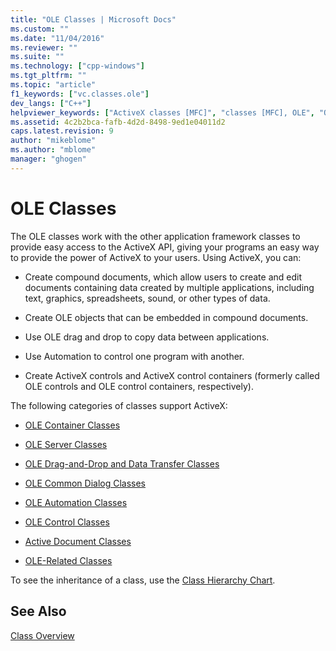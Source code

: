 ```yaml
---
title: "OLE Classes | Microsoft Docs"
ms.custom: ""
ms.date: "11/04/2016"
ms.reviewer: ""
ms.suite: ""
ms.technology: ["cpp-windows"]
ms.tgt_pltfrm: ""
ms.topic: "article"
f1_keywords: ["vc.classes.ole"]
dev_langs: ["C++"]
helpviewer_keywords: ["ActiveX classes [MFC]", "classes [MFC], OLE", "OLE classes [MFC]", "OLE [MFC], classes"]
ms.assetid: 4c2b2bca-fafb-4d2d-8498-9ed1e04011d2
caps.latest.revision: 9
author: "mikeblome"
ms.author: "mblome"
manager: "ghogen"
---
```

# OLE Classes
The OLE classes work with the other application framework classes to provide easy access to the ActiveX API, giving your programs an easy way to provide the power of ActiveX to your users. Using ActiveX, you can:  
  
-   Create compound documents, which allow users to create and edit documents containing data created by multiple applications, including text, graphics, spreadsheets, sound, or other types of data.  
  
-   Create OLE objects that can be embedded in compound documents.  
  
-   Use OLE drag and drop to copy data between applications.  
  
-   Use Automation to control one program with another.  
  
-   Create ActiveX controls and ActiveX control containers (formerly called OLE controls and OLE control containers, respectively).  
  
 The following categories of classes support ActiveX:  
  
-   [OLE Container Classes](../mfc/ole-container-classes.md)  
  
-   [OLE Server Classes](../mfc/ole-server-classes.md)  
  
-   [OLE Drag-and-Drop and Data Transfer Classes](../mfc/ole-drag-and-drop-and-data-transfer-classes.md)  
  
-   [OLE Common Dialog Classes](../mfc/ole-common-dialog-classes.md)  
  
-   [OLE Automation Classes](../mfc/ole-automation-classes.md)  
  
-   [OLE Control Classes](../mfc/ole-control-classes.md)  
  
-   [Active Document Classes](../mfc/active-document-classes.md)  
  
-   [OLE-Related Classes](../mfc/ole-related-classes.md)  
  
 To see the inheritance of a class, use the [Class Hierarchy Chart](../mfc/hierarchy-chart.md).  
  
## See Also  
 [Class Overview](../mfc/class-library-overview.md)

